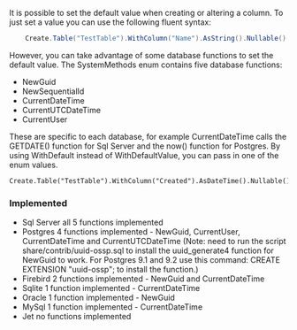 It is possible to set the default value when creating or altering a column. To just set a value you can use the following fluent syntax:
```cs
    Create.Table("TestTable").WithColumn("Name").AsString().Nullable().WithDefaultValue("test");
```
However, you can take advantage of some database functions to set the default value. The SystemMethods enum contains five database functions:
* NewGuid
* NewSequentialId
* CurrentDateTime
* CurrentUTCDateTime
* CurrentUser

These are specific to each database, for example CurrentDateTime calls the GETDATE() function for Sql Server and the now() function for Postgres. By using WithDefault instead of WithDefaultValue, you can pass in one of the enum values.

    Create.Table("TestTable").WithColumn("Created").AsDateTime().Nullable().WithDefault(SystemMethods.CurrentDateTime);

### Implemented

* Sql Server all 5 functions implemented
* Postgres 4 functions implemented - NewGuid, CurrentUser, CurrentDateTime and CurrentUTCDateTime (Note: need to run the script share/contrib/uuid-ossp.sql to install the uuid_generate4 function for NewGuid to work. For Postgres 9.1 and 9.2 use this command: CREATE EXTENSION "uuid-ossp"; to install the function.)
* Firebird 2 functions implemented - NewGuid and CurrentDateTime
* Sqlite 1 function implemented - CurrentDateTime
* Oracle 1 function implemented - NewGuid
* MySql 1 function implemented - CurrentDateTime
* Jet no functions implemented